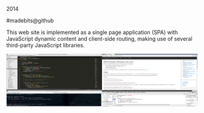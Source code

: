 2014

#madebits@github

This web site is implemented as a single page application (SPA) with JavaScript dynamic content and client-side routing, making use of several third-party JavaScript libraries.

![](r/madebits.github.io/m.png)
